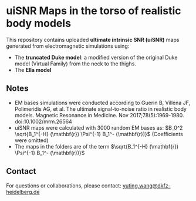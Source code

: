 # uiSNR Maps in the torso of realistic body models

This repository contains uploaded **ultimate intrinsic SNR (uiSNR)** maps generated from electromagnetic simulations using:

- The **truncated Duke model**: a modified version of the original Duke model (Virtual Family) from the neck to the thighs. 
- The **Ella model**

## Notes

- EM bases simulations were conducted according to Guerin B, Villena JF, Polimeridis AG, et al. The ultimate signal-to-noise ratio in realistic body models. Magnetic Resonance in Medicine. Nov 2017;78(5):1969-1980. doi:10.1002/mrm.26564
- uiSNR maps were calculated with 3000 random EM bases as: $B_0^2 \sqrt{B_1^{-H} (\mathbf{r}) \Psi^{-1} B_1^- (\mathbf{r})}$ (Coefficients were omitted)
- The maps in the folders are of the term $\sqrt{B_1^{-H} (\mathbf{r}) \Psi^{-1} B_1^- (\mathbf{r})}$ 

## Contact

For questions or collaborations, please contact:  yuting.wang@dkfz-heidelberg.de
